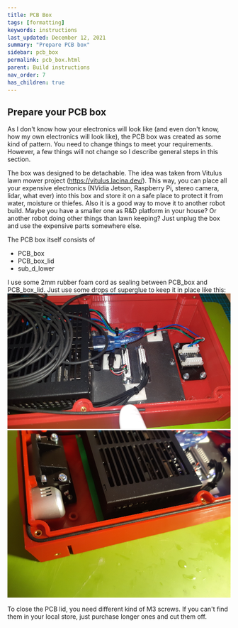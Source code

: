 ```yaml
---
title: PCB Box
tags: [formatting]
keywords: instructions
last_updated: December 12, 2021
summary: "Prepare PCB box"
sidebar: pcb_box
permalink: pcb_box.html
parent: Build instructions
nav_order: 7
has_children: true
---
```

## Prepare your PCB box
As I don't know how your electronics will look like (and even don't know, how my own electronics will look like), the PCB box was created as some kind
of pattern. You need to change things to meet your requirements. However, a few things will not change so I describe general steps in this section.

The box was designed to be detachable. The idea was taken from Vitulus lawn mower project (https://vitulus.lacina.dev/). This way, you can place all
your expensive electronics (NVidia Jetson, Raspberry Pi, stereo camera, lidar, what ever) into this box and store it on a safe place to protect it
from water, moisture or thiefes. Also it is a good way to move it to another robot build. Maybe you have a smaller one as R&D platform in your house? Or
another robot doing other things than lawn keeping? Just unplug the box and use the expensive parts somewhere else.

The PCB box itself consists of
- PCB_box
- PCB_box_lid
- sub_d_lower

I use some 2mm rubber foam cord as sealing between PCB_box and PCB_box_lid. Just use some drops of superglue to keep it in place like this:
![](/images/pcb_box_sealing.jpg)
![](/images/pcb_box_sealing2.jpg)

To close the PCB lid, you need different kind of M3 screws. If you can't find them in your local store, just purchase longer ones and cut them off.